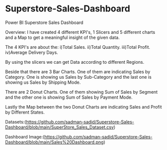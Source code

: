 # Superstore-Sales-Dashboard
Power BI Superstore Sales Dashboard

Overview: I have created 4 different KPI's, 1 Slicers and 5 different charts and a Map to get a meaningful insight of the given data.

The 4 KPI's are about the:
i)Total Sales.
ii)Total Quantity.
iii)Total Profit.
iv)Average Delivery Days.

By using the slicers we can get Data according to different Regions.

Beside that there are 3 Bar Charts. One of them are indicating Sales by Category. One is showing us Sales by Sub-Category and the last one is showing us Sales by Shipping Mode.

There are 2 Donut Charts. One of them showing Sum of Sales by Segment and the other one is showing Sum of Sales by Payment Mode.

Lastly the Map between the two Donut Charts are indicating Sales and Profit by Different States.

Datasets:(https://github.com/sadman-sadid/Superstore-Sales-Dashboard/blob/main/SuperStore_Sales_Dataset.csv)

Dashboard Image:(https://github.com/sadman-sadid/Superstore-Sales-Dashboard/blob/main/Sales%20Dashboard.png)
